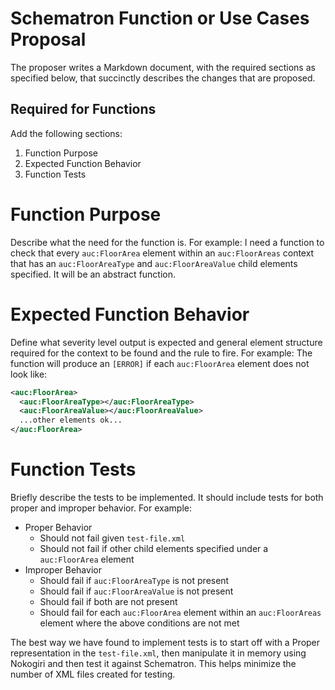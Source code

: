 # Schematron Function or Use Cases Proposal
The proposer writes a Markdown document, with the required sections as specified below, that succinctly describes the changes that are proposed.

## Required for Functions
Add the following sections:
1. Function Purpose
1. Expected Function Behavior
1. Function Tests

# Function Purpose
Describe what the need for the function is. For example: I need a function to check that every `auc:FloorArea` element within an `auc:FloorAreas` context that has an `auc:FloorAreaType` and `auc:FloorAreaValue` child elements specified.  It will be an abstract function.

# Expected Function Behavior
Define what severity level output is expected and general element structure required for the context to be found and the rule to fire.  For example: The function will produce an `[ERROR]` if each `auc:FloorArea` element does not look like:
```xml
<auc:FloorArea>
  <auc:FloorAreaType></auc:FloorAreaType>
  <auc:FloorAreaValue></auc:FloorAreaValue>
  ...other elements ok...
</auc:FloorArea>
```

# Function Tests
Briefly describe the tests to be implemented.  It should include tests for both proper and improper behavior.  For example:
- Proper Behavior
    - Should not fail given `test-file.xml`
    - Should not fail if other child elements specified under a `auc:FloorArea` element
- Improper Behavior
    - Should fail if `auc:FloorAreaType` is not present
    - Should fail if `auc:FloorAreaValue` is not present
    - Should fail if both are not present
    - Should fail for each `auc:FloorArea` element within an `auc:FloorAreas` element where the above conditions are not met

The best way we have found to implement tests is to start off with a Proper representation in the `test-file.xml`, then manipulate it in memory using Nokogiri and then test it against Schematron.  This helps minimize the number of XML files created for testing.